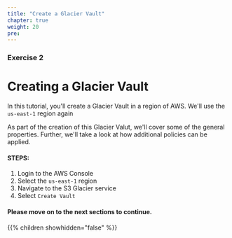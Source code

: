 ```yaml
---
title: "Create a Glacier Vault"
chapter: true
weight: 20
pre:
---
```


### Exercise 2 

# Creating a Glacier Vault

In this tutorial, you'll create a Glacier Vault in a region of AWS.  We'll use the `us-east-1` region again

As part of the creation of this Glacier Valut, we'll cover some of the general properties. Further, we'll take a look at how additional
policies can be applied.


#### STEPS:
1. Login to the AWS Console
2. Select the `us-east-1` region
3. Navigate to the S3 Glacier service
4. Select `Create Vault`

#### Please move on to the next sections to continue.

{{% children showhidden="false" %}}


